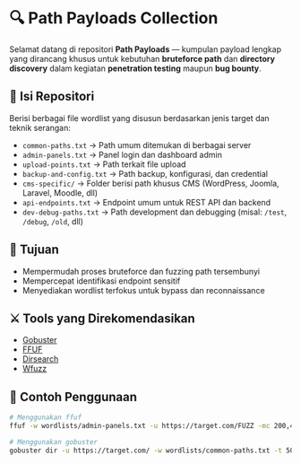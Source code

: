 # 🔍 Path Payloads Collection

Selamat datang di repositori **Path Payloads** — kumpulan payload lengkap yang dirancang khusus untuk kebutuhan **bruteforce path** dan **directory discovery** dalam kegiatan **penetration testing** maupun **bug bounty**.

## 📂 Isi Repositori

Berisi berbagai file wordlist yang disusun berdasarkan jenis target dan teknik serangan:
- `common-paths.txt` → Path umum ditemukan di berbagai server
- `admin-panels.txt` → Panel login dan dashboard admin
- `upload-points.txt` → Path terkait file upload
- `backup-and-config.txt` → Path backup, konfigurasi, dan credential
- `cms-specific/` → Folder berisi path khusus CMS (WordPress, Joomla, Laravel, Moodle, dll)
- `api-endpoints.txt` → Endpoint umum untuk REST API dan backend
- `dev-debug-paths.txt` → Path development dan debugging (misal: `/test`, `/debug`, `/old`, dll)

## 🎯 Tujuan

- Mempermudah proses bruteforce dan fuzzing path tersembunyi
- Mempercepat identifikasi endpoint sensitif
- Menyediakan wordlist terfokus untuk bypass dan reconnaissance

## ⚔️ Tools yang Direkomendasikan

- [Gobuster](https://github.com/OJ/gobuster)
- [FFUF](https://github.com/ffuf/ffuf)
- [Dirsearch](https://github.com/maurosoria/dirsearch)
- [Wfuzz](https://github.com/xmendez/wfuzz)

## 🧠 Contoh Penggunaan

```bash
# Menggunakan ffuf
ffuf -w wordlists/admin-panels.txt -u https://target.com/FUZZ -mc 200,403

# Menggunakan gobuster
gobuster dir -u https://target.com/ -w wordlists/common-paths.txt -t 50 -x php,html,zip

